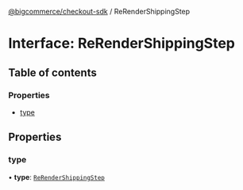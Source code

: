 [@bigcommerce/checkout-sdk](../README.md) / ReRenderShippingStep

# Interface: ReRenderShippingStep

## Table of contents

### Properties

- [type](ReRenderShippingStep.md#type)

## Properties

### type

• **type**: [`ReRenderShippingStep`](../enums/ExtensionCommandType.md#rerendershippingstep)
